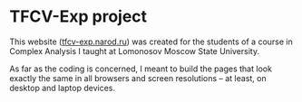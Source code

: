 # TFCV-Exp project
This website (<a href="https://tfcv-exp.narod.ru">tfcv-exp.narod.ru</a>) was created for the students of a course in Complex Analysis I taught at Lomonosov Moscow State University. 

As far as the coding is concerned, I meant to build the pages that look exactly the same in all browsers and screen resolutions – at least, on desktop and laptop devices. 

